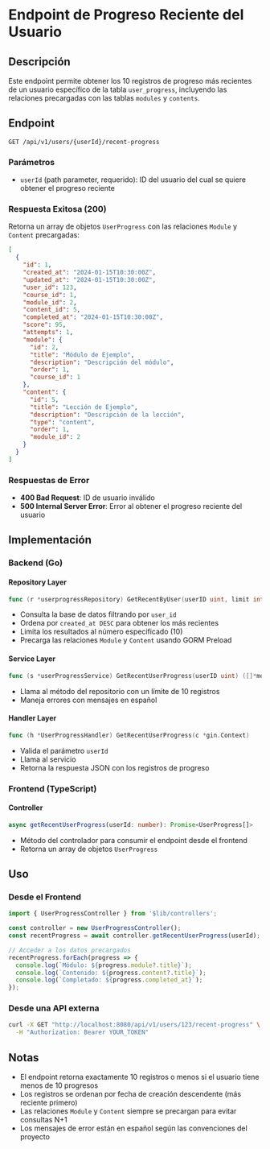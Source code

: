 # Endpoint de Progreso Reciente del Usuario

## Descripción

Este endpoint permite obtener los 10 registros de progreso más recientes de un usuario específico de la tabla `user_progress`, incluyendo las relaciones precargadas con las tablas `modules` y `contents`.

## Endpoint

```
GET /api/v1/users/{userId}/recent-progress
```

### Parámetros

- `userId` (path parameter, requerido): ID del usuario del cual se quiere obtener el progreso reciente

### Respuesta Exitosa (200)

Retorna un array de objetos `UserProgress` con las relaciones `Module` y `Content` precargadas:

```json
[
  {
    "id": 1,
    "created_at": "2024-01-15T10:30:00Z",
    "updated_at": "2024-01-15T10:30:00Z",
    "user_id": 123,
    "course_id": 1,
    "module_id": 2,
    "content_id": 5,
    "completed_at": "2024-01-15T10:30:00Z",
    "score": 95,
    "attempts": 1,
    "module": {
      "id": 2,
      "title": "Módulo de Ejemplo",
      "description": "Descripción del módulo",
      "order": 1,
      "course_id": 1
    },
    "content": {
      "id": 5,
      "title": "Lección de Ejemplo",
      "description": "Descripción de la lección",
      "type": "content",
      "order": 1,
      "module_id": 2
    }
  }
]
```

### Respuestas de Error

- **400 Bad Request**: ID de usuario inválido
- **500 Internal Server Error**: Error al obtener el progreso reciente del usuario

## Implementación

### Backend (Go)

#### Repository Layer
```go
func (r *userprogressRepository) GetRecentByUser(userID uint, limit int) ([]*models.UserProgress, error)
```
- Consulta la base de datos filtrando por `user_id`
- Ordena por `created_at DESC` para obtener los más recientes
- Limita los resultados al número especificado (10)
- Precarga las relaciones `Module` y `Content` usando GORM Preload

#### Service Layer
```go
func (s *userProgressService) GetRecentUserProgress(userID uint) ([]*models.UserProgress, error)
```
- Llama al método del repositorio con un límite de 10 registros
- Maneja errores con mensajes en español

#### Handler Layer
```go
func (h *UserProgressHandler) GetRecentUserProgress(c *gin.Context)
```
- Valida el parámetro `userId`
- Llama al servicio
- Retorna la respuesta JSON con los registros de progreso

### Frontend (TypeScript)

#### Controller
```typescript
async getRecentUserProgress(userId: number): Promise<UserProgress[]>
```
- Método del controlador para consumir el endpoint desde el frontend
- Retorna un array de objetos `UserProgress`

## Uso

### Desde el Frontend
```typescript
import { UserProgressController } from '$lib/controllers';

const controller = new UserProgressController();
const recentProgress = await controller.getRecentUserProgress(userId);

// Acceder a los datos precargados
recentProgress.forEach(progress => {
  console.log(`Módulo: ${progress.module?.title}`);
  console.log(`Contenido: ${progress.content?.title}`);
  console.log(`Completado: ${progress.completed_at}`);
});
```

### Desde una API externa
```bash
curl -X GET "http://localhost:8080/api/v1/users/123/recent-progress" \
  -H "Authorization: Bearer YOUR_TOKEN"
```

## Notas

- El endpoint retorna exactamente 10 registros o menos si el usuario tiene menos de 10 progresos
- Los registros se ordenan por fecha de creación descendente (más reciente primero)
- Las relaciones `Module` y `Content` siempre se precargan para evitar consultas N+1
- Los mensajes de error están en español según las convenciones del proyecto

